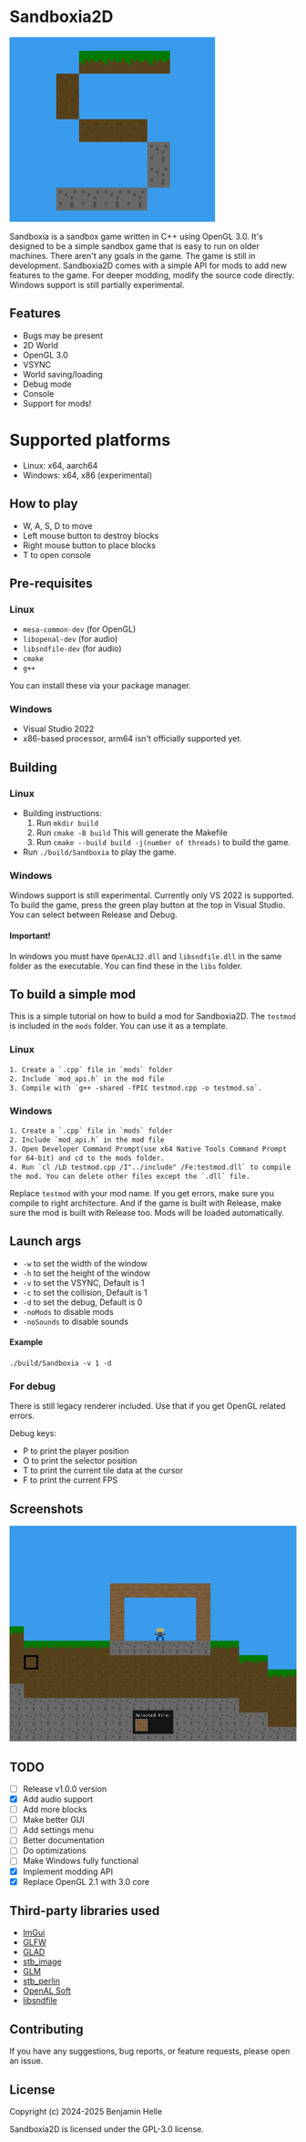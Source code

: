 # Sandboxia2D
![Logo](./assets/logo.png)


Sandboxia is a sandbox game written in C++ using OpenGL 3.0. It's designed to be a simple sandbox game that is easy to run on older machines. There aren't any goals in the game. The game is still in development. Sandboxia2D comes with a simple API for mods to add new features to the game. For deeper modding, modify the source code directly. Windows support is still partially experimental.

## Features
- Bugs may be present
- 2D World
- OpenGL 3.0
- VSYNC
- World saving/loading
- Debug mode
- Console
- Support for mods!

# Supported platforms
- Linux: x64, aarch64
- Windows: x64, x86 (experimental)

## How to play

- W, A, S, D to move
- Left mouse button to destroy blocks
- Right mouse button to place blocks
- T to open console

## Pre-requisites
### Linux
- `mesa-common-dev` (for OpenGL)
- `libopenal-dev` (for audio)
- `libsndfile-dev` (for audio)
- `cmake`
- `g++`

You can install these via your package manager.

### Windows
- Visual Studio 2022
- x86-based processor, arm64 isn't officially supported yet.

## Building

### Linux
- Building instructions:
    1. Run `mkdir build`  
    2. Run `cmake -B build` This will generate the Makefile
    3. Run `cmake --build build -j(number of threads)` to build the game.
- Run `./build/Sandboxia` to play the game.
### Windows
Windows support is still experimental. Currently only VS 2022 is supported. To build the game, press the green play button at the top in Visual Studio. You can select between Release and Debug.

#### Important!
In windows you must have `OpenAL32.dll` and `libsndfile.dll` in the same folder as the executable. You can find these in the `libs` folder.

## To build a simple mod
This is a simple tutorial on how to build a mod for Sandboxia2D. The `testmod` is included in the `mods` folder. You can use it as a template.
### Linux
    1. Create a `.cpp` file in `mods` folder
    2. Include `mod_api.h` in the mod file
    3. Compile with `g++ -shared -fPIC testmod.cpp -o testmod.so`.

### Windows
    1. Create a `.cpp` file in `mods` folder
    2. Include `mod_api.h` in the mod file
    3. Open Developer Command Prompt(use x64 Native Tools Command Prompt for 64-bit) and cd to the mods folder.
    4. Run `cl /LD testmod.cpp /I"../include" /Fe:testmod.dll` to compile the mod. You can delete other files except the `.dll` file.

Replace `testmod` with your mod name.
If you get errors, make sure you compile to right architecture. And if the game is built with Release, make sure the mod is built with Release too.
Mods will be loaded automatically.

## Launch args

- `-w` to set the width of the window
- `-h` to set the height of the window
- `-v` to set the VSYNC, Default is 1
- `-c` to set the collision, Default is 1
- `-d` to set the debug, Default is 0
- `-noMods` to disable mods
- `-noSounds` to disable sounds

#### Example

`./build/Sandboxia -v 1 -d`

### For debug
There is still legacy renderer included. Use that if you get OpenGL related errors.

Debug keys:

- P to print the player position
- O to print the selector position
- T to print the current tile data at the cursor
- F to print the current FPS

## Screenshots
![Sandboxia](./assets/screenshot1.png)

## TODO
- [ ] Release v1.0.0 version
- [x] Add audio support
- [ ] Add more blocks
- [ ] Make better GUI
- [ ] Add settings menu
- [ ] Better documentation
- [ ] Do optimizations
- [ ] Make Windows fully functional
- [x] Implement modding API
- [x] Replace OpenGL 2.1 with 3.0 core

## Third-party libraries used
- [ImGui](https://github.com/ocornut/imgui)
- [GLFW](https://github.com/glfw/glfw)
- [GLAD](https://github.com/Dav1dde/glad)
- [stb_image](https://github.com/nothings/stb)
- [GLM](https://github.com/g-truc/glm)
- [stb_perlin](https://github.com/nothings/stb)
- [OpenAL Soft](https://github.com/kcat/openal-soft)
- [libsndfile](https://github.com/libsndfile/libsndfile)

## Contributing
If you have any suggestions, bug reports, or feature requests, please open an issue.


## License
Copyright (c) 2024-2025 Benjamin Helle

Sandboxia2D is licensed under the GPL-3.0 license.
